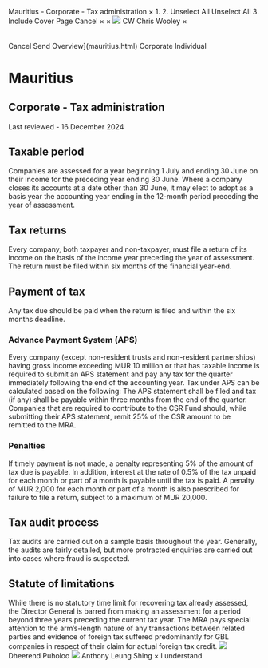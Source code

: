 Mauritius - Corporate - Tax administration
×
1.
2.
Unselect All
Unselect All
3.
Include Cover Page
Cancel
×
×
![](-/media/world-wide-tax-summaries/attachments/global---chris-wooley.ashx%3Frev=ac5e5f3223b34096b1afc2a6009c7320&revision=ac5e5f32-23b3-4096-b1af-c2a6009c7320&hash=859B7ADC84DC2CBEC9760E9E6EE7DE6D0A8BFCDF)
CW
Chris Wooley
×
######
Cancel
Send
Overview](mauritius.html)
Corporate
Individual
# Mauritius
## Corporate - Tax administration
Last reviewed - 16 December 2024
## Taxable period
Companies are assessed for a year beginning 1 July and ending 30 June on their income for the preceding year ending 30 June. Where a company closes its accounts at a date other than 30 June, it may elect to adopt as a basis year the accounting year ending in the 12-month period preceding the year of assessment.
## Tax returns
Every company, both taxpayer and non-taxpayer, must file a return of its income on the basis of the income year preceding the year of assessment. The return must be filed within six months of the financial year-end.
## Payment of tax
Any tax due should be paid when the return is filed and within the six months deadline.
### Advance Payment System (APS)
Every company (except non-resident trusts and non-resident partnerships) having gross income exceeding MUR 10 million or that has taxable income is required to submit an APS statement and pay any tax for the quarter immediately following the end of the accounting year.
Tax under APS can be calculated based on the following:
The APS statement shall be filed and tax (if any) shall be payable within three months from the end of the quarter.
Companies that are required to contribute to the CSR Fund should, while submitting their APS statement, remit 25% of the CSR amount to be remitted to the MRA.
### Penalties
If timely payment is not made, a penalty representing 5% of the amount of tax due is payable. In addition, interest at the rate of 0.5% of the tax unpaid for each month or part of a month is payable until the tax is paid. A penalty of MUR 2,000 for each month or part of a month is also prescribed for failure to file a return, subject to a maximum of MUR 20,000.
## Tax audit process
Tax audits are carried out on a sample basis throughout the year. Generally, the audits are fairly detailed, but more protracted enquiries are carried out into cases where fraud is suspected.
## Statute of limitations
While there is no statutory time limit for recovering tax already assessed, the Director General is barred from making an assessment for a period beyond three years preceding the current tax year.
The MRA pays special attention to the arm’s-length nature of any transactions between related parties and evidence of foreign tax suffered predominantly for GBL companies in respect of their claim for actual foreign tax credit.
![](-/media/world-wide-tax-summaries/mauritiusdheerend-puholoomauritius--dheerend-puholoopng20210524110655908.ashx%3Frev=a06b14f52e004595861263067421e203&revision=a06b14f5-2e00-4595-8612-63067421e203&hash=86A94312267CF8F3F259D3ACCD8BC226FEE1CDEF)
Dheerend Puholoo
![](-/media/world-wide-tax-summaries/mauritiusanthony-leung-shingmauritius--anthony-leung-shingpng20210524110720569.ashx%3Frev=9294370888a54e66a8b4224e11e8411f&revision=92943708-88a5-4e66-a8b4-224e11e8411f&hash=21241799B02A0B58D220A7393D388351FA1B574E)
Anthony Leung Shing
×
I understand
